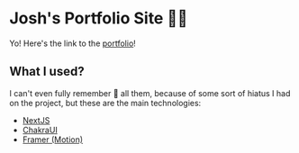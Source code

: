 # Josh's Portfolio Site 💪😘

Yo! Here's the link to the [portfolio](https://www.joshuasemana.com/)!

## What I used?
I can't even fully remember 🤔 all them, because of some sort of hiatus I had on the project, but these are the main technologies:

- [NextJS](https://nextjs.org/)
- [ChakraUI](https://chakra-ui.com/)
- [Framer (Motion)](https://www.framer.com/motion/)
